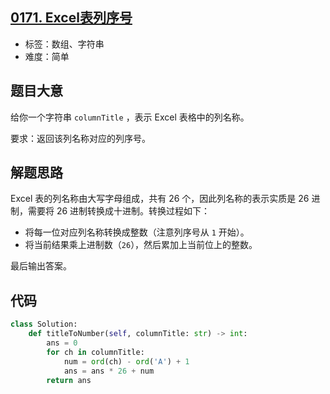 ## [0171. Excel表列序号](https://leetcode-cn.com/problems/excel-sheet-column-number/)

- 标签：数组、字符串
- 难度：简单

## 题目大意

给你一个字符串 `columnTitle` ，表示 Excel 表格中的列名称。

要求：返回该列名称对应的列序号。

## 解题思路

Excel 表的列名称由大写字母组成，共有 26 个，因此列名称的表示实质是 26 进制，需要将 26 进制转换成十进制。转换过程如下：

- 将每一位对应列名称转换成整数（注意列序号从 `1` 开始）。
- 将当前结果乘上进制数（`26`），然后累加上当前位上的整数。

最后输出答案。

## 代码

```Python
class Solution:
    def titleToNumber(self, columnTitle: str) -> int:
        ans = 0
        for ch in columnTitle:
            num = ord(ch) - ord('A') + 1
            ans = ans * 26 + num
        return ans
```

